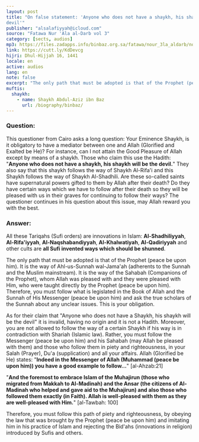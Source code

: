 ```yaml
---
layout: post
title: "On false statement: 'Anyone who does not have a shaykh, his shaykh will be the 
devil'"
publisher: "alsalafiyyah@icloud.com"
source: "Fatawa Nur 'Ala al-Darb vol 3"
category: [sects, audios]
mp3: https://files.zadapps.info/binbaz.org.sa/fatawa/nour_3la_aldarb/nour_715/nour_71510.mp3
link: https://cutt.ly/KdDevcg
hijri: Dhul-Hijjah 16, 1441
locale: en
active: audios
lang: en
note: false
excerpt: "The only path that must be adopted is that of the Prophet (peace be upon him). It is the way of Ahl-us-Sunnah wal-Jama'ah (adherents to the Sunnah and the Muslim mainstream). It is the way of the Sahabah (Companions of the Prophet)"
muftis:
  shaykh: 
    - name: Shaykh Abdul-Aziz ibn Baz
      url: /biography/binbaz/
---
```


### Question:
This questioner from Cairo asks a long question: Your Eminence Shaykh, is it obligatory to have a mediator between one and Allah (Glorified and Exalted be He)? For instance, can I not attain the Good Pleasure of Allah except by means of a shaykh. Those who claim this use the Hadith: "**Anyone who does not have a shaykh, his shaykh will be the devil.**" They also say that this shaykh follows the way of Shaykh Al-Rifa'i and this Shaykh follows the way of Shaykh Al-Shadhili. Are these so-called saints have supernatural powers gifted to them by Allah after their death? Do they have certain ways which we have to follow after their death so they will be pleased with us in their graves for continuing to follow their ways? The questioner continues in his question about this issue, may Allah reward you with the best. 

### Answer:
All these Tariqahs (Sufi orders) are innovations in Islam: **Al-Shadhiliyyah**, **Al-Rifa'iyyah**, **Al-Naqshabandiyyah**, **Al-Khalwatiyah**, **Al-Qadiriyyah** and other cults are **all Sufi invented ways which should be shunned**. 

The only path that must be adopted is that of the Prophet (peace be upon him). It is the way of Ahl-us-Sunnah wal-Jama'ah (adherents to the Sunnah and the Muslim mainstream). It is the way of the Sahabah (Companions of the Prophet), whom Allah was pleased with and they were pleased with Him, who were taught directly by the Prophet (peace be upon him). Therefore, you must follow what is legislated in the Book of Allah and the Sunnah of His Messenger (peace be upon him) and ask the true scholars of the Sunnah about any unclear issues. This is your obligation. 

As for their claim that "Anyone who does not have a Shaykh, his shaykh will be the devil" it is invalid, having no origin and it is not a Hadith. Moreover, you are not allowed to follow the way of a certain Shaykh if his way is in contradiction with Shariah (Islamic law). Rather, you must follow the Messenger (peace be upon him) and his Sahabah (may Allah be pleased with them) and those who follow them in piety and righteousness, in your Salah (Prayer), Du'a (supplication) and all your affairs. Allah (Glorified be He) states: "**Indeed in the Messenger of Allah (Muhammad (peace be upon him)) you have a good example to follow...**" [al-Ahzab:21]

"**And the foremost to embrace Islam of the Muhajirun (those who migrated from Makkah to Al-Madinah) and the Ansar (the citizens of Al-Madinah who helped and gave aid to the Muhajirun) and also those who followed them exactly (in Faith). Allah is well-pleased with them as they are well-pleased with Him.**" [al-Tawbah: 100]

Therefore, you must follow this path of piety and righteousness, by obeying the law that was brought by the Prophet (peace be upon him) and imitating him in his practice of Islam and rejecting the Bid'ahs (innovations in religion) introduced by Sufis and others. 


